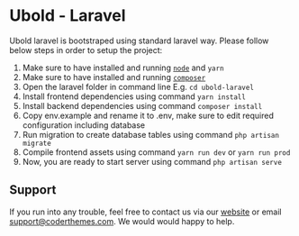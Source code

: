 # Ubold - Laravel

Ubold laravel is bootstraped using standard laravel way. Please follow below steps in order to setup the project:

1. Make sure to have installed and running [`node`](https://nodejs.org/) and `yarn`
2. Make sure to have installed and running [`composer`](https://getcomposer.org/)
3. Open the laravel folder in command line E.g. `cd ubold-laravel`
4. Install frontend dependencies using command `yarn install`
5. Install backend dependencies using command `composer install`
6. Copy env.example and rename it to .env, make sure to edit required configuration including database
7. Run migration to create database tables using command `php artisan migrate`
8. Compile frontend assets using command `yarn run dev` or `yarn run prod`
9. Now, you are ready to start server using command `php artisan serve`


## Support

If you run into any trouble, feel free to contact us via our [website](https://coderthemes.com) or email [support@coderthemes.com](mailto:support@coderthemes.com). We would would happy to help.
